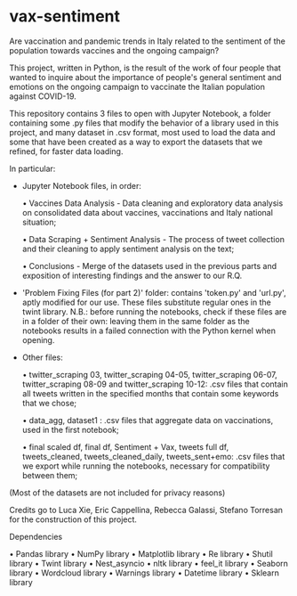 # vax-sentiment
Are vaccination and pandemic trends in Italy related to the sentiment  of the population towards vaccines and the ongoing campaign?

This project, written in Python, is the result of the work of four people that wanted to inquire about the importance of people's general sentiment and emotions on the ongoing campaign to vaccinate the Italian population against COVID-19.

This repository contains 3 files to open with Jupyter Notebook, a folder containing some .py files that modify the behavior of a library used in this project, and many dataset in .csv format, most used to load the data and some that have been created as a way to export the datasets that we refined, for faster data loading.

In particular:
- Jupyter Notebook files, in order:

    • Vaccines Data Analysis - Data cleaning and exploratory data analysis on consolidated data about vaccines, vaccinations and Italy national situation;
    
    • Data Scraping + Sentiment Analysis - The process of tweet collection and their cleaning to apply sentiment analysis on the text;
    
    • Conclusions - Merge of the datasets used in the previous parts and exposition of interesting findings and the answer to our R.Q.

- 'Problem Fixing Files (for part 2)' folder: contains 'token.py' and 'url.py', aptly modified for our use. These files substitute regular ones in the twint library.
  N.B.: before running the notebooks, check if these files are in a folder of their own: leaving them in the same folder as 
  the notebooks results in a failed connection with the Python kernel when opening.

- Other files:

    • twitter_scraping 03, twitter_scraping 04-05, twitter_scraping 06-07, twitter_scraping 08-09 and twitter_scraping 10-12: .csv files that contain all tweets written in the specified months that contain some keywords that we chose;
    
    • data_agg, dataset1 : .csv files that aggregate data on vaccinations, used in the first notebook;
    
    • final scaled df, final df, Sentiment + Vax, tweets full df, tweets_cleaned, tweets_cleaned_daily, tweets_sent+emo: .csv files that we export while running the notebooks, necessary for compatibility between them;

(Most of the datasets are not included for privacy reasons)

Credits go to Luca Xie, Eric Cappellina, Rebecca Galassi, Stefano Torresan for the construction of this project.


Dependencies

• Pandas library
• NumPy library
• Matplotlib library
• Re library
• Shutil library
• Twint library
• Nest_asyncio
• nltk library
• feel_it library
• Seaborn library
• Wordcloud library
• Warnings library
• Datetime library
• Sklearn library
